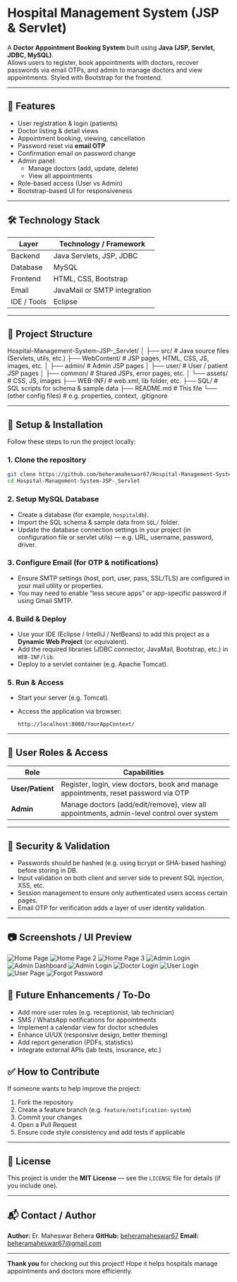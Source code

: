 # Hospital Management System (JSP & Servlet)

A **Doctor Appointment Booking System** built using **Java (JSP, Servlet, JDBC, MySQL)**.  
Allows users to register, book appointments with doctors, recover passwords via email OTPs, and admin to manage doctors and view appointments. Styled with Bootstrap for the frontend.

---

## 🧩 Features

- User registration & login (patients)  
- Doctor listing & detail views  
- Appointment booking, viewing, cancellation  
- Password reset via **email OTP**  
- Confirmation email on password change  
- Admin panel:  
  - Manage doctors (add, update, delete)  
  - View all appointments  
- Role-based access (User vs Admin)  
- Bootstrap-based UI for responsiveness  

---

## 🛠️ Technology Stack

| Layer       | Technology / Framework                            |
|-------------|---------------------------------------------------|
| Backend     | Java Servlets, JSP, JDBC                          |
| Database    | MySQL                                             |
| Frontend    | HTML, CSS, Bootstrap                              |
| Email       | JavaMail or SMTP integration                      |
| IDE / Tools | Eclipse                                           |

---

## 📁 Project Structure

Hospital-Management-System-JSP-_Servlet/
│
├── src/                    # Java source files (Servlets, utils, etc.)
├── WebContent/             # JSP pages, HTML, CSS, JS, images, etc.
│   ├── admin/              # Admin JSP pages
│   ├── user/               # User / patient JSP pages
│   ├── common/             # Shared JSPs, error pages, etc.
│   └── assets/             # CSS, JS, images
├── WEB-INF/                # web.xml, lib folder, etc.
├── SQL/                    # SQL scripts for schema & sample data
├── README.md               # This file
└── (other config files)    # e.g. properties, context, .gitignore

---

## 🏁 Setup & Installation

Follow these steps to run the project locally:

### 1. Clone the repository

```bash
git clone https://github.com/beheramaheswar67/Hospital-Management-System-JSP-_Servlet.git
cd Hospital-Management-System-JSP-_Servlet
````

### 2. Setup MySQL Database

* Create a database (for example, `hospitaldb`).
* Import the SQL schema & sample data from `SQL/` folder.
* Update the database connection settings in your project (in configuration file or servlet utils) — e.g. URL, username, password, driver.

### 3. Configure Email (for OTP & notifications)

* Ensure SMTP settings (host, port, user, pass, SSL/TLS) are configured in your mail utility or properties.
* You may need to enable “less secure apps” or app-specific password if using Gmail SMTP.

### 4. Build & Deploy

* Use your IDE (Eclipse / IntelliJ / NetBeans) to add this project as a **Dynamic Web Project** (or equivalent).
* Add the required libraries (JDBC connector, JavaMail, Bootstrap, etc.) in `WEB-INF/lib`.
* Deploy to a servlet container (e.g. Apache Tomcat).

### 5. Run & Access

* Start your server (e.g. Tomcat).
* Access the application via browser:

  ```
  http://localhost:8080/YourAppContext/
  ```

---

## 👥 User Roles & Access

| Role             | Capabilities                                                                             |
| ---------------- | ---------------------------------------------------------------------------------------- |
| **User/Patient** | Register, login, view doctors, book and manage appointments, reset password via OTP      |
| **Admin**        | Manage doctors (add/edit/remove), view all appointments, admin-level control over system |

---

## 🔐 Security & Validation

* Passwords should be hashed (e.g. using bcrypt or SHA-based hashing) before storing in DB.
* Input validation on both client and server side to prevent SQL injection, XSS, etc.
* Session management to ensure only authenticated users access certain pages.
* Email OTP for verification adds a layer of user identity validation.

---

## 📷 Screenshots / UI Preview
![Home Page](Hospital_Management_System/screenshots/Home%20Page%20-%201.png)
![Home Page 2](Hospital_Management_System/screenshots/Home%20Page%20-%202.png)
![Home Page 3](Hospital_Management_System/screenshots/Home%20Page%20-%203.png)
![Admin Login](Hospital_Management_System/screenshots/Admin%20Login.png)
![Admin Dashboard](Hospital_Management_System/screenshots/Admin%20Dashboard.png)
![Admin Login](Hospital_Management_System/screenshots/Admin%20Login.png)
![Doctor Login](Hospital_Management_System/screenshots/Doctor%20Login.png)
![User Login](Hospital_Management_System/screenshots/User%20Login.png)
![User Page](Hospital_Management_System/screenshots/User%20Page.png)
![Forgot Password](Hospital_Management_System/screenshots/Forgot%20Password.png)




## 🧩 Future Enhancements / To-Do

* Add more user roles (e.g. receptionist, lab technician)
* SMS / WhatsApp notifications for appointments
* Implement a calendar view for doctor schedules
* Enhance UI/UX (responsive design, better theming)
* Add report generation (PDFs, statistics)
* Integrate external APIs (lab tests, insurance, etc.)


## ✅ How to Contribute

If someone wants to help improve the project:

1. Fork the repository
2. Create a feature branch (e.g. `feature/notification-system`)
3. Commit your changes
4. Open a Pull Request
5. Ensure code style consistency and add tests if applicable

---

## 📜 License

This project is under the **MIT License** — see the `LICENSE` file for details (if you include one).

---

## 📬 Contact / Author

**Author:** Er. Maheswar Behera
**GitHub:** [beheramaheswar67](https://github.com/beheramaheswar67)
**Email:** beheramaheswar67@gmail.com

---

**Thank you** for checking out this project!
Hope it helps hospitals manage appointments and doctors more efficiently.

